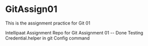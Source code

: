 # GitAssign01
This is the assignment practice for Git 01

Intellipaat Assignment Repo for Git Assignment 01 -- Done
Testing Credential.helper in git Config command
